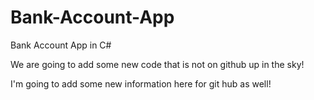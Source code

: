 # Bank-Account-App
Bank Account App in C#

We are going to add some new code that is not on github up in
the sky!

I'm going to add some new information here for git hub as well!